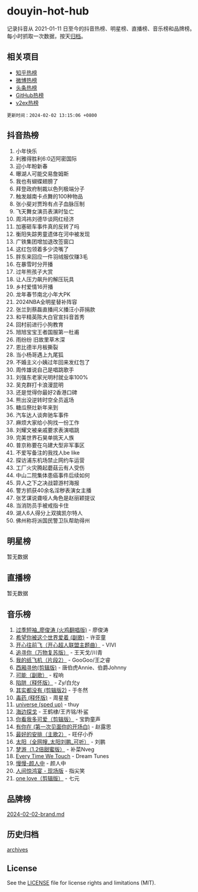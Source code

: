# douyin-hot-hub

记录抖音从 2021-01-11 日至今的抖音热榜、明星榜、直播榜、音乐榜和品牌榜。每小时抓取一次数据，按天[归档](archives)。

## 相关项目

- [知乎热榜](https://github.com/lonnyzhang423/zhihu-hot-hub)
- [微博热榜](https://github.com/lonnyzhang423/weibo-hot-hub)
- [头条热榜](https://github.com/lonnyzhang423/toutiao-hot-hub)
- [GitHub热榜](https://github.com/lonnyzhang423/github-hot-hub)
- [v2ex热榜](https://github.com/lonnyzhang423/v2ex-hot-hub)


`更新时间：2024-02-02 13:15:06 +0800`

## 抖音热榜

1. 小年快乐
1. 利雅得胜利6:0迈阿密国际
1. 迎小年盼新春
1. 曝湖人可能交易詹姆斯
1. 我也有蝴蝶翅膀了
1. 拜登政府制裁以色列极端分子
1. 触发越南卡点舞的100种物品
1. 张小斐对贾玲有点子血脉压制
1. 飞天舞女演员表演时坠亡
1. 周鸿祎刘德华谈网红经济
1. 加塞砸车事件真的反转了吗
1. 衡阳失踪男童遗体在河中被发现
1. 广铁集团增加退改签窗口
1. 这红包领着多少烫嘴了
1. 胖东来回应一件羽绒服仅赚3毛
1. 在暴雪时分开播
1. 过年熊孩子大赏
1. 让人压力飙升的解压玩具
1. 乡村爱情16开播
1. 龙年春节南北小年大PK
1. 2024NBA全明星替补阵容
1. 张兰到蔡磊直播间义播汪小菲捐款
1. 和平精英陈大白官宣抖音首秀
1. 回村前进行小狗教育
1. 旭旭宝宝王者国服第一杜甫
1. 雨纷纷 旧故里草木深
1. 恩比德半月板撕裂
1. 当小杨哥遇上九尾狐
1. 不婚主义小姨过年回来发红包了
1. 周传雄说自己是唱跳歌手
1. 刘强东老家光明村就业率100%
1. 吴克群打卡浪漫昆明
1. 还是觉得你最好2香港口碑
1. 熊出没逆转时空全员返场
1. 糖瓜祭灶新年来到
1. 汽车达人谈奔驰车事件
1. 麻烦大家给小狗找一份工作
1. 刘耀文被亲戚要求表演唱跳
1. 完美世界石昊单挑天人族
1. 普京称要在乌建大型非军事区
1. 不爱写备注的我找人be like
1. 探访浦东机场禁止网约车运营
1. 工厂火灾腾起蘑菇云有人受伤
1. 中山二院集体患癌事件后续如何
1. 异人之下之决战碧游村海报
1. 警方抓获40余名淫秽表演女主播
1. 张艺谋说聋哑人角色是赵丽颖提议
1. 当消防员手被戒指卡住
1. 湖人6人得分上双擒凯尔特人
1. 佛州称将派国民警卫队帮助得州

## 明星榜

暂无数据

## 直播榜

暂无数据

## 音乐榜

1. [过季短袖_廖俊涛 (火鸡翻唱版)](https://sf5-hl-cdn-tos.douyinstatic.com/obj/tos-cn-ve-2774/ogQVJl0tRBKxQgZji7YClFEBrVDeHpPTWfCZbQ) - 廖俊涛
1. [希望你被这个世界爱着 (副歌)](https://sf3-cdn-tos.douyinstatic.com/obj/tos-cn-ve-2774/oUHCmWQfZlE3QQBKBeD8rCFLpJzPgCpImhsxMt) - 许亚童
1. [开心往前飞（开心超人联盟主题曲）](https://sf5-hl-cdn-tos.douyinstatic.com/obj/tos-cn-ve-2774/9d8fb7c82cf1421fb93a9fe925275e0a) - VIVI
1. [追寻你（万物复苏版）](https://sf5-hl-cdn-tos.douyinstatic.com/obj/tos-cn-ve-2774/oYeAZJsbjIDit9APmBg8u6uDUQnHmoCf3gbo74) - 王天戈/川青
1. [我的纸飞机（片段2）](https://sf5-hl-cdn-tos.douyinstatic.com/obj/tos-cn-ve-2774/oM2ZrKcg2CD5AeRB2gkeXOFB1IxAGJdZPazYHf) - GooGoo/王之睿
1. [西厢寻他(剪辑版)](https://sf5-hl-cdn-tos.douyinstatic.com/obj/tos-cn-ve-2774/oUsAVfAQKlRNxEv5qxvIB8o5qmIWUcXbzJKJhw) - 唐伯虎Annie、伯爵Johnny
1. [可能（副歌）](https://sf5-hl-cdn-tos.douyinstatic.com/obj/tos-cn-ve-2774/cde1731888894259b333569393c2fb51) - 程响
1. [陷阱（释怀版）](https://sf5-hl-cdn-tos.douyinstatic.com/obj/tos-cn-ve-2774/oE8C21LeZrzKLDFfQYgMzx4GAIHageG5IzayY7) - Zy/白允y
1. [其实都没有 (剪辑版2)](https://sf5-hl-cdn-tos.douyinstatic.com/obj/tos-cn-ve-2774/oEBNQenHZtBhxYjGgUDQk0BCHTigQafgFlbQ7k) - 于冬然
1. [毒药 (释怀版)](https://sf5-hl-cdn-tos.douyinstatic.com/obj/tos-cn-ve-2774/oYILMEAzspdZBIzy4frJNB8ZHPHWAhiwowd4Ad) - 周星星
1. [universe (sped up)](https://sf3-cdn-tos.douyinstatic.com/obj/tos-cn-ve-2774/oIQnurQLDCsdYeegkM4CKuVb23MZBXtX6QB8bv) - thuy
1. [海边探戈](https://sf5-hl-cdn-tos.douyinstatic.com/obj/tos-cn-ve-2774/os9gE0VQCGqt6VQkZDyBBYvfSDY0QFe3vVmubn) - 王鹤棣/王齐铭/朴鲨
1. [你看我多可爱（剪辑版）](https://sf5-hl-cdn-tos.douyinstatic.com/obj/tos-cn-ve-2774/018d241ee66a4a189b2fa9ea2fe3363d) - 宝韵童声
1. [有你在 (第一次见面你的开场白)](https://sf3-cdn-tos.douyinstatic.com/obj/tos-cn-ve-2774/oAthrQ3ClJBfI57uBoFEgNDYtNCZ0TSYQQfxQ0) - 赵露思
1. [最好的安排（主歌2）](https://sf5-hl-cdn-tos.douyinstatic.com/obj/tos-cn-ve-2774/oMMZX1DuHpMwgoDztBmZswgQnbCeeANZxBHkFY) - 旺仔小乔
1. [太阳（全网搜_太阳刘鹏_可听）](https://sf5-hl-cdn-tos.douyinstatic.com/obj/tos-cn-ve-2774/ogWbyIQnlBFImVbeDocRdCIYtBHlbJXgfZMvgz) - 刘鹏
1. [梦游（1.2倍甜蜜版）](https://sf5-hl-cdn-tos.douyinstatic.com/obj/tos-cn-ve-2774/o4gyAUm8hwufoEABmwVIiQtHsFuGzAEEWtNMzo) - 补菜Nveg
1. [Every Time We Touch](https://sf5-hl-cdn-tos.douyinstatic.com/obj/tos-cn-ve-2774/ogN6lUKQeBBfEVhIOMikG1CcJjugxk1tztZyhP) - Dream Tunes
1. [慢慢-颜人中](https://sf5-hl-cdn-tos.douyinstatic.com/obj/tos-cn-ve-2774/ocjHNfBXdBxQNC8ZGAeoLMFTUgtBg8bkExunDC) - 颜人中
1. [人间惊鸿宴 - 现场版](https://sf6-cdn-tos.douyinstatic.com/obj/tos-cn-ve-2774/osF4mrPePAf2Yv8Wfr5fATCHZwL5h1QiGQAKwz) - 指尖笑
1. [one love（剪辑版）](https://sf5-hl-cdn-tos.douyinstatic.com/obj/tos-cn-ve-2774/o4utbbKzHedACBQ0bkG7ZBgUvDQzbBDnYd1f1k) - 七元

## 品牌榜

[2024-02-02-brand.md](archives/2024-02-02-brand.md)

## 历史归档

[archives](archives)

## License

See the [LICENSE](LICENSE) file for license rights and limitations (MIT).

